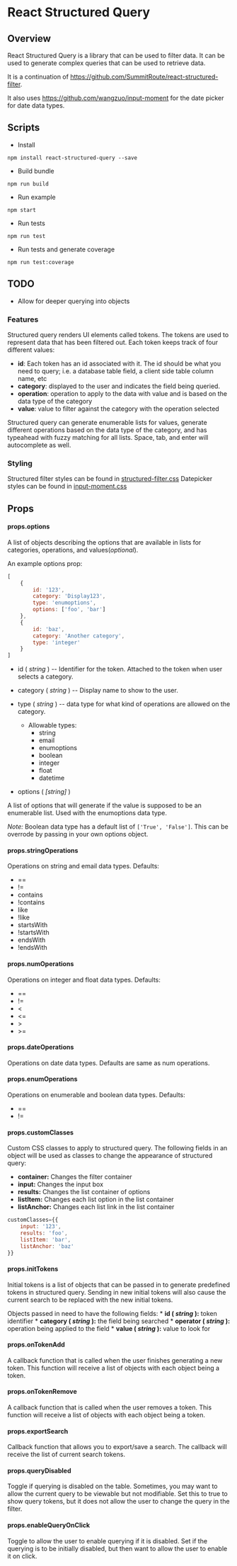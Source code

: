 # React Structured Query

## Overview

React Structured Query is a library that can be used to filter data.  It can be 
used to generate complex queries that can be used to retrieve data.

It is a continuation of https://github.com/SummitRoute/react-structured-filter.

It also uses https://github.com/wangzuo/input-moment for the date picker for 
date data types.

## Scripts

* Install
```
npm install react-structured-query --save
```
* Build bundle
```
npm run build
```
* Run example
```
npm start
```
* Run tests
```
npm run test
```
* Run tests and generate coverage
```
npm run test:coverage
```


## TODO

* Allow for deeper querying into objects

### Features

Structured query renders UI elements called tokens. The tokens are used to 
represent data that has been filtered out. Each token keeps track of 
four different values:

* **id**: Each token has an id associated with it. The id should be what you 
need to query; i.e. a database table field, a client side table column name, etc
* **category**: displayed to the user and indicates the field being queried.
* **operation**: operation to apply to the data with value and is based on the 
data type of the category
* **value**: value to filter against the category with the operation selected

Structured query can generate enumerable lists for values, generate different 
operations based on the data type of the category, and has typeahead with 
fuzzy matching for all lists. Space, tab, and enter will autocomplete as well.

### Styling

Structured filter styles can be found in
[structured-filter.css](./example/css/structured-filter.css)
Datepicker styles can be found in
[input-moment.css](./example/css/input-moment.css)

## Props

#### props.options

A list of objects describing the options that are available in lists 
for categories, operations, and values(*optional*).

An example options prop:

```javascript
[
	{
		id: '123',
		category: 'Display123',
		type: 'enumoptions',
		options: ['foo', 'bar']
	},
	{
		id: 'baz',
		category: 'Another category',
		type: 'integer'
	}
]
```

* id ( *string* ) -- Identifier for the token. Attached to the token when user 
selects a category.

* category ( *string* ) -- Display name to show to the user.

* type ( *string* ) -- data type for what kind of operations are allowed on the 
category.

  * Allowable types:
    * string
    * email
    * enumoptions
    * boolean
    * integer
    * float
    * datetime

* options ( *[string]* )

A list of options that will generate if the value is supposed to be an 
enumerable list. Used with the enumoptions data type.

*Note:* Boolean data type has a default list of `['True', 'False']`. This 
can be overrode by passing in your own options object.

#### props.stringOperations

Operations on string and email data types. Defaults:

* ==
* !=
* contains
* !contains
* like
* !like
* startsWith
* !startsWith
* endsWith
* !endsWith

#### props.numOperations

Operations on integer and float data types. Defaults:

* ==
* !=
* <
* <=
* \>
* \>=

#### props.dateOperations

Operations on date data types. Defaults are same as num operations.

#### props.enumOperations

Operations on enumerable and boolean data types. Defaults:

* ==
* !=


#### props.customClasses

Custom CSS classes to apply to structured query. The following fields in an 
object will be used as classes to change the appearance of structured query:

* **container:** Changes the filter container
* **input:** Changes the input box
* **results:** Changes the list container of options
* **listItem:** Changes each list option in the list container
* **listAnchor:** Changes each list link in the list container

```javascript
customClasses={{
	input: '123',
	results: 'foo',
	listItem: 'bar',
	listAnchor: 'baz'
}}
```

#### props.initTokens

Initial tokens is a list of objects that can be passed in to generate 
predefined tokens in structured query. Sending in new initial tokens will also 
cause the current search to be replaced with the new initial tokens.

Objects passed in need to have the following fields: 
	* **id ( *string* ):** token identifier
	* **category ( *string* ):** the field being searched
	* **operator ( *string* ):** operation being applied to the field
	* **value ( *string* ):** value to look for

#### props.onTokenAdd

A callback function that is called when the user finishes generating a new 
token. This function will receive a list of objects with each object 
being a token.

#### props.onTokenRemove

A callback function that is called when the user removes a token. This 
function will receive a list of objects with each object being a token.

#### props.exportSearch

Callback function that allows you to export/save a search. The callback will 
receive the list of current search tokens.

#### props.queryDisabled

Toggle if querying is disabled on the table. Sometimes, you may want to allow 
the current query to be viewable but not modifiable. Set this to true to show 
query tokens, but it does not allow the user to change the query in the filter.

#### props.enableQueryOnClick

Toggle to allow the user to enable querying if it is disabled. Set if the 
querying is to be initially disabled, but then want to allow the user to enable 
it on click.
